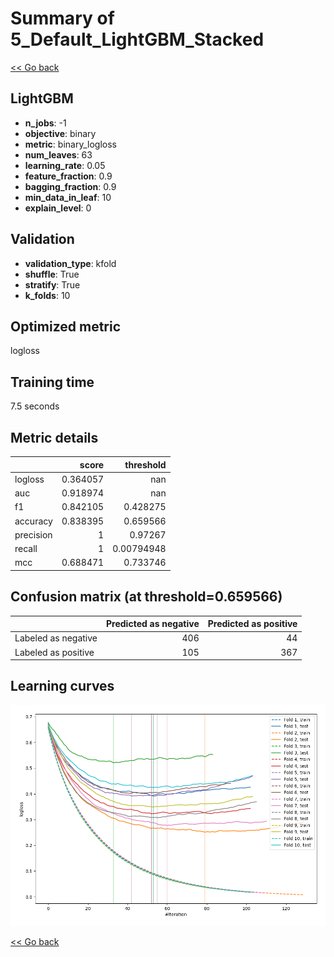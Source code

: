 # Summary of 5_Default_LightGBM_Stacked

[<< Go back](../README.md)


## LightGBM
- **n_jobs**: -1
- **objective**: binary
- **metric**: binary_logloss
- **num_leaves**: 63
- **learning_rate**: 0.05
- **feature_fraction**: 0.9
- **bagging_fraction**: 0.9
- **min_data_in_leaf**: 10
- **explain_level**: 0

## Validation
 - **validation_type**: kfold
 - **shuffle**: True
 - **stratify**: True
 - **k_folds**: 10

## Optimized metric
logloss

## Training time

7.5 seconds

## Metric details
|           |    score |    threshold |
|:----------|---------:|-------------:|
| logloss   | 0.364057 | nan          |
| auc       | 0.918974 | nan          |
| f1        | 0.842105 |   0.428275   |
| accuracy  | 0.838395 |   0.659566   |
| precision | 1        |   0.97267    |
| recall    | 1        |   0.00794948 |
| mcc       | 0.688471 |   0.733746   |


## Confusion matrix (at threshold=0.659566)
|                     |   Predicted as negative |   Predicted as positive |
|:--------------------|------------------------:|------------------------:|
| Labeled as negative |                     406 |                      44 |
| Labeled as positive |                     105 |                     367 |

## Learning curves
![Learning curves](learning_curves.png)

[<< Go back](../README.md)
